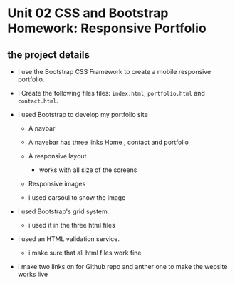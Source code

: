 # Unit 02 CSS and Bootstrap Homework: Responsive Portfolio

## the project details

- I use the Bootstrap CSS Framework to create a mobile responsive portfolio.

- I Create the following files files: `index.html`, `portfolio.html` and `contact.html`.

- I used Bootstrap to develop my portfolio site

  - A navbar
  - A navebar has three links Home , contact and portfolio
  - A responsive layout

    - works with all size of the screens

  - Responsive images
  - i used carsoul to show the image

- i used Bootstrap's grid system.

  - i used it in the three html files

- I used an HTML validation service.
  - i make sure that all html files work fine
- i make two links on for Github repo and anther one to make the wepsite works live
